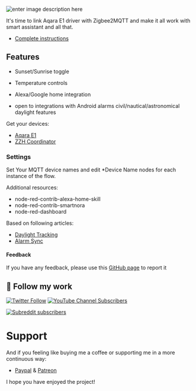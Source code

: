 ![enter image description here](https://notenoughtech.com/wp-content/uploads/2021/09/thumbnail-copy-5.jpg)

It's time to link Aqara E1 driver with Zigbee2MQTT and make it all work with smart assistant and all that.

- [Complete instructions](https://notenoughtech.com/home-automation/aqara-roller-shade-driver-e1--zigbee2mqtt/)  

## Features

- Sunset/Sunrise toggle

- Temperature controls
- Alexa/Google home integration
- open to integrations with Android alarms
civil/nautical/astronomical daylight features

Get your devices:
- [Aqara E1](https://notenoughtech.com/home-automation/aqara-roller-shade-driver-e1/)
- [ZZH Coordinator](https://notenoughtech.com/home-automation/flashing-cc2652r/)

### Settings
Set Your MQTT device names and edit *Device Name nodes for each instance of the flow.

Additional resources:
- node-red-contrib-alexa-home-skill
- node-red-contrib-smartnora
- node-red-dashboard

Based on following articles:
- [Daylight Tracking](https://notenoughtech.com/home-automation/nodered-sun-and-time/)
- [Alarm Sync](https://notenoughtech.com/tasker/how-to-sync-android-alarm-with-nodered/)


#### Feedback

  

If you have any feedback, please use this [GitHub page](https://github.com/notenoughtech/NodeRED-Projects/tree/master/Aqara%20E1%20roller%20driver) to report it



## 🔗 Follow my work

[![Twitter Follow](https://img.shields.io/twitter/follow/notenoughtech?label=%40notenoughtech&logo=twitter&style=for-the-badge)](https://twitter.com/NotEnoughTECH) [![YouTube Channel Subscribers](https://img.shields.io/youtube/channel/subscribers/UC7V__uBIaZotHn_smHJShGQ?label=NotEnoughTech&logo=YouTube&logoColor=red&style=for-the-badge)](https://www.youtube.com/channel/UC7V__uBIaZotHn_smHJShGQ)

[![Subreddit subscribers](https://img.shields.io/reddit/subreddit-subscribers/not_enough_tech?logo=reddit&logoColor=white&style=for-the-badge)](https://www.reddit.com/r/Not_Enough_Tech/)

# Support
And if you feeling like buying me a coffee or supporting me in a more continuous way:

  

- [Paypal](https://www.paypal.me/notenoughtech) & [Patreon](https://www.patreon.com/NotEnoughTECH)

  

I hope you have enjoyed the project!